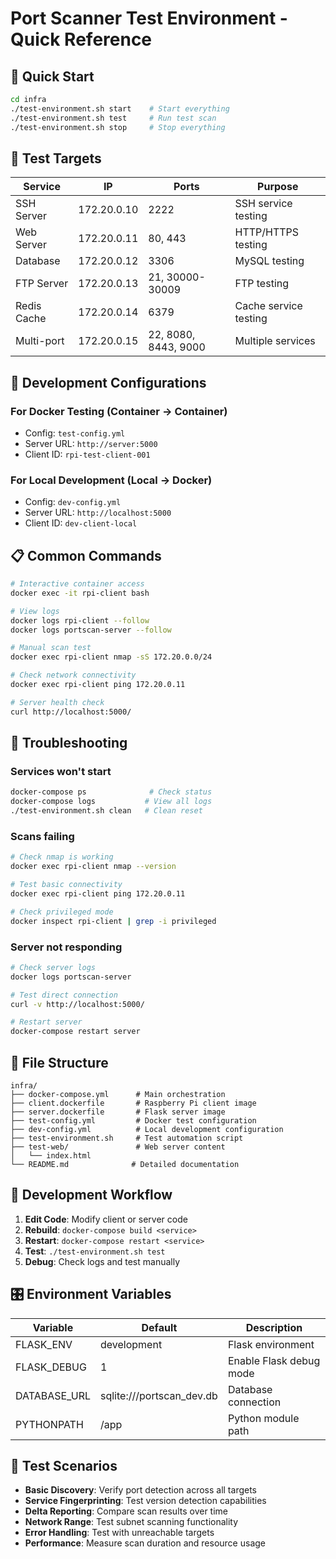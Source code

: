 # Port Scanner Test Environment - Quick Reference

## 🚀 Quick Start

```bash
cd infra
./test-environment.sh start    # Start everything
./test-environment.sh test     # Run test scan
./test-environment.sh stop     # Stop everything
```

## 🎯 Test Targets

| Service     | IP          | Ports                | Purpose               |
| ----------- | ----------- | -------------------- | --------------------- |
| SSH Server  | 172.20.0.10 | 2222                 | SSH service testing   |
| Web Server  | 172.20.0.11 | 80, 443              | HTTP/HTTPS testing    |
| Database    | 172.20.0.12 | 3306                 | MySQL testing         |
| FTP Server  | 172.20.0.13 | 21, 30000-30009      | FTP testing           |
| Redis Cache | 172.20.0.14 | 6379                 | Cache service testing |
| Multi-port  | 172.20.0.15 | 22, 8080, 8443, 9000 | Multiple services     |

## 🔧 Development Configurations

### For Docker Testing (Container → Container)

- Config: `test-config.yml`
- Server URL: `http://server:5000`
- Client ID: `rpi-test-client-001`

### For Local Development (Local → Docker)

- Config: `dev-config.yml`
- Server URL: `http://localhost:5000`
- Client ID: `dev-client-local`

## 📋 Common Commands

```bash
# Interactive container access
docker exec -it rpi-client bash

# View logs
docker logs rpi-client --follow
docker logs portscan-server --follow

# Manual scan test
docker exec rpi-client nmap -sS 172.20.0.0/24

# Check network connectivity
docker exec rpi-client ping 172.20.0.11

# Server health check
curl http://localhost:5000/
```

## 🐛 Troubleshooting

### Services won't start

```bash
docker-compose ps              # Check status
docker-compose logs           # View all logs
./test-environment.sh clean   # Clean reset
```

### Scans failing

```bash
# Check nmap is working
docker exec rpi-client nmap --version

# Test basic connectivity
docker exec rpi-client ping 172.20.0.11

# Check privileged mode
docker inspect rpi-client | grep -i privileged
```

### Server not responding

```bash
# Check server logs
docker logs portscan-server

# Test direct connection
curl -v http://localhost:5000/

# Restart server
docker-compose restart server
```

## 📁 File Structure

```
infra/
├── docker-compose.yml      # Main orchestration
├── client.dockerfile       # Raspberry Pi client image
├── server.dockerfile       # Flask server image
├── test-config.yml         # Docker test configuration
├── dev-config.yml          # Local development configuration
├── test-environment.sh     # Test automation script
├── test-web/               # Web server content
│   └── index.html
└── README.md              # Detailed documentation
```

## 🔄 Development Workflow

1. **Edit Code**: Modify client or server code
2. **Rebuild**: `docker-compose build <service>`
3. **Restart**: `docker-compose restart <service>`
4. **Test**: `./test-environment.sh test`
5. **Debug**: Check logs and test manually

## 🎛️ Environment Variables

| Variable     | Default                   | Description             |
| ------------ | ------------------------- | ----------------------- |
| FLASK_ENV    | development               | Flask environment       |
| FLASK_DEBUG  | 1                         | Enable Flask debug mode |
| DATABASE_URL | sqlite:///portscan_dev.db | Database connection     |
| PYTHONPATH   | /app                      | Python module path      |

## 🧪 Test Scenarios

- **Basic Discovery**: Verify port detection across all targets
- **Service Fingerprinting**: Test version detection capabilities
- **Delta Reporting**: Compare scan results over time
- **Network Range**: Test subnet scanning functionality
- **Error Handling**: Test with unreachable targets
- **Performance**: Measure scan duration and resource usage
